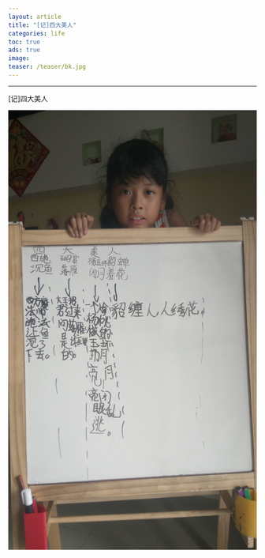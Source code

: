 ```yaml
---
layout: article
title: "[记]四大美人"
categories: life
toc: true
ads: true
image:
teaser: /teaser/bk.jpg
---
```


---

[记]四大美人

![df](https://github.com/storage201608/storage/blob/master/myhome2016/_posts/life/2016-08-27-1726life.md/1472289902447-1002095843.jpg?raw=true)


